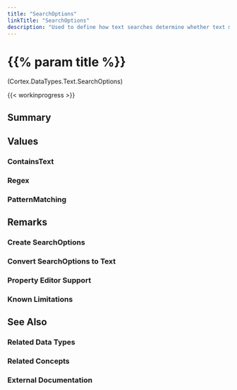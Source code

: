 ```yaml
---
title: "SearchOptions"
linkTitle: "SearchOptions"
description: "Used to define how text searches determine whether text matches the search (i.e. text contains the searched for text or matches the specified regex or pattern)."
---
```


# {{% param title %}}

<p class="namespace">(Cortex.DataTypes.Text.SearchOptions)</p>

{{< workinprogress >}}

## Summary

## Values

### ContainsText

### Regex

### PatternMatching

## Remarks

### Create SearchOptions

### Convert SearchOptions to Text

### Property Editor Support

### Known Limitations

## See Also

### Related Data Types

### Related Concepts

### External Documentation
